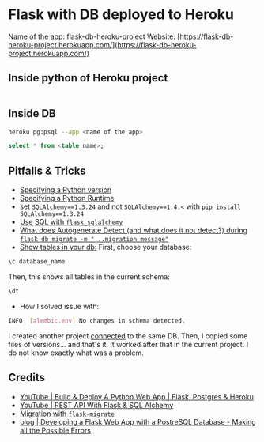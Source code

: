 # Flask with DB deployed to Heroku

Name of the app: flask-db-heroku-project
Website: [https://flask-db-heroku-project.herokuapp.com/](https://flask-db-heroku-project.herokuapp.com/)

## Inside python of Heroku project

```bash

```

## Inside DB

```bash
heroku pg:psql --app <name of the app>
```

```sql
select * from <table name>;
```

## Pitfalls & Tricks

- [Specifying a Python version](https://devcenter.heroku.com/articles/python-support#specifying-a-python-version)
- [Specifying a Python Runtime](https://devcenter.heroku.com/articles/python-runtimes)
- set `SQLAlchemy==1.3.24` and not `SQLAlchemy==1.4.<`  with `pip install SQLAlchemy==1.3.24`
- [Use SQL with `flask_sqlalchemy`](https://stackoverflow.com/a/22084672/13993545)
- [What does Autogenerate Detect (and what does it not detect?) during `flask db migrate -m "...migration message"`](https://alembic.sqlalchemy.org/en/latest/autogenerate.html#what-does-autogenerate-detect-and-what-does-it-not-detect)
- [Show tables in your db:](https://stackoverflow.com/a/769706/13993545)
First, choose your database:
```bash
\c database_name
```
Then, this shows all tables in the current schema:
```bash
\dt
```
- How I solved issue with:
```bash
INFO  [alembic.env] No changes in schema detected.
```
I created another project [connected](https://flask-migrate.readthedocs.io/en/latest/) to the same DB. Then, I copied some files of versions... and that's it. 
It worked after that in the current project. I do not know exactly what was a problem.

## Credits

- [YouTube | Build & Deploy A Python Web App | Flask, Postgres & Heroku](https://www.youtube.com/watch?v=w25ea_I89iM&t=302s)
- [YouTube | REST API With Flask & SQL Alchemy](https://www.youtube.com/watch?v=PTZiDnuC86g)
- [Migration with `flask-migrate`](https://flask-migrate.readthedocs.io/en/latest/)
- [blog | Developing a Flask Web App with a PostreSQL Database - Making all the Possible Errors](https://blog.theodo.com/2017/03/developping-a-flask-web-app-with-a-postresql-database-making-all-the-possible-errors/)